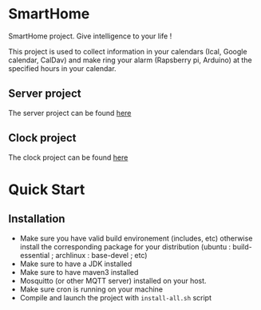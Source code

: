 # SmartHome
SmartHome project. Give intelligence to your life !

This project is used to collect information in your calendars (Ical, Google calendar, CalDav) and make ring your alarm (Rapsberry pi, Arduino) at the specified hours in your calendar.

## Server project
The server project can be found [here](https://github.com/alexgus/SmartHome-Server "Server project")

## Clock project
The clock project can be found [here](https://github.com/alexgus/SmartHome-Clock "Clock project")

# Quick Start
## Installation
 * Make sure you have valid build environement (includes, etc) otherwise install the corresponding package for your distribution (ubuntu : build-essential ; archlinux : base-devel ; etc)
 * Make sure to have a JDK installed
 * Make sure to have maven3 installed
 * Mosquitto (or other MQTT server) installed on your host.
 * Make sure cron is running on your machine
 * Compile and launch the project with `install-all.sh` script

